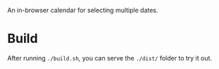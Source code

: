 An in-browser calendar for selecting multiple dates.

# Build
After running `./build.sh`, you can serve the `./dist/` folder to try it out.